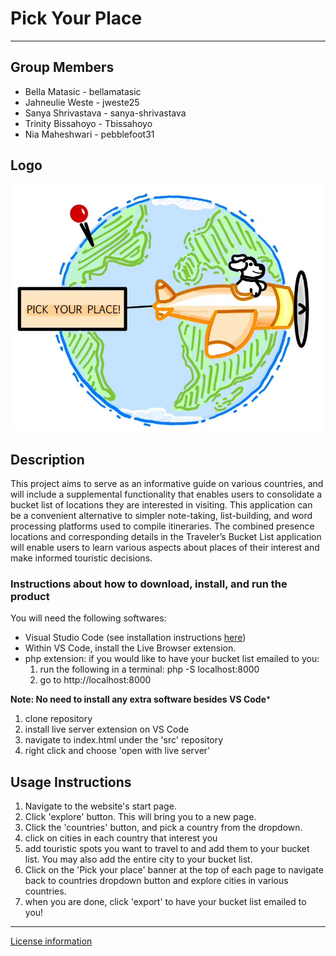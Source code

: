 # Pick Your Place
---

## Group Members

- Bella Matasic - bellamatasic
- Jahneulie Weste - jweste25
- Sanya Shrivastava - sanya-shrivastava
- Trinity Bissahoyo - Tbissahoyo
- Nia Maheshwari - pebblefoot31

## Logo

![Pick Your Place](src/img/main/globe_design.jpg)

## Description 

This project aims to serve as an informative guide on various countries, and 
will include a supplemental functionality that enables users to consolidate 
a bucket list of locations they are interested in visiting. This application 
can be a convenient alternative to simpler note-taking, list-building, and 
word processing platforms used to compile itineraries. The combined presence
locations and corresponding details in the Traveler’s Bucket List application 
will enable users to learn various aspects about places of their interest 
and make informed touristic decisions.

### Instructions about how to download, install, and run the product

You will need the following softwares:
- Visual Studio Code (see installation instructions [here](https://code.visualstudio.com/))
- Within VS Code, install the Live Browser extension.
- php extension: if you would like to have your bucket list emailed to you:
    1. run the following in a terminal: php -S localhost:8000
    2. go to http://localhost:8000 

**Note: No need to install any extra software besides VS Code***

1. clone repository
2. install live server extension on VS Code
3. navigate to index.html under the 'src' repository
4. right click and choose 'open with live server' 

## Usage Instructions 

1. Navigate to the website's start page.
2. Click 'explore' button. This will bring you to a new page.
3. Click the 'countries' button, and pick a country from the dropdown.
4. click on cities in each country that interest you
5. add touristic spots you want to travel to and add them to your bucket list. You may
    also add the entire city to your bucket list.
6. Click on the 'Pick your place' banner at the top of each page to navigate back to
    countries dropdown button and explore cities in various countries.
7. when you are done, click 'export' to have your bucket list emailed to you!

---

[License information](src/LICENSE.txt)
